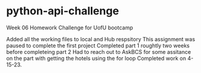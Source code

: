 # python-api-challenge
Week 06 Homework Challenge for  UofU bootcamp

Added all the working files to local and Hub respsitory
This assignment was paused to complete the first project
Completed part 1 roughtly two weeks before completeing part 2
Had to reach out to AskBCS for some assitance on the part with getting the hotels using the for loop
Completed work on 4-15-23.
